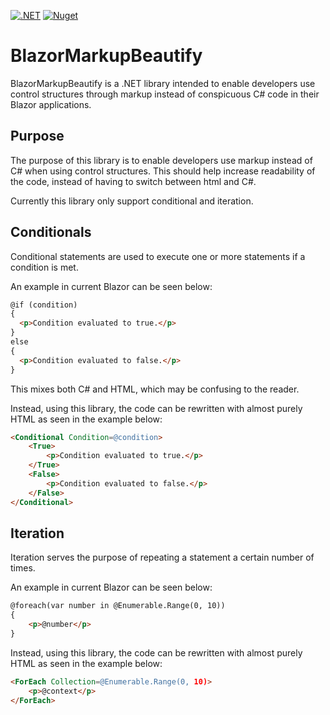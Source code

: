 [![.NET](https://github.com/jacobtonder/BlazorMarkupBeautify/actions/workflows/dotnet.yml/badge.svg)](https://github.com/jacobtonder/BlazorMarkupBeautify/actions/workflows/dotnet.yml)
[![Nuget](https://img.shields.io/nuget/v/BlazorMarkupBeautify)](https://www.nuget.org/packages/BlazorMarkupBeautify/)

# BlazorMarkupBeautify

BlazorMarkupBeautify is a .NET library intended to enable developers use control structures through markup instead of conspicuous C# code in their Blazor applications.  

## Purpose

The purpose of this library is to enable developers use markup instead of C# when using control structures. This should help increase readability of the code, instead of having to switch between html and C#.

Currently this library only support conditional and iteration.

## Conditionals

Conditional statements are used to execute one or more statements if a condition is met.

An example in current Blazor can be seen below:
```html
@if (condition)
{
  <p>Condition evaluated to true.</p>
}
else 
{
  <p>Condition evaluated to false.</p>
}
```

This mixes both C# and HTML, which may be confusing to the reader.

Instead, using this library, the code can be rewritten with almost purely HTML as seen in the example below:
```html
<Conditional Condition=@condition>
    <True>
        <p>Condition evaluated to true.</p>
    </True>
    <False>
        <p>Condition evaluated to false.</p>
    </False>
</Conditional>
```

## Iteration

Iteration serves the purpose of repeating a statement a certain number of times.

An example in current Blazor can be seen below:
```html
@foreach(var number in @Enumerable.Range(0, 10))
{
    <p>@number</p>
}
```

Instead, using this library, the code can be rewritten with almost purely HTML as seen in the example below:
```html
<ForEach Collection=@Enumerable.Range(0, 10)>
    <p>@context</p>
</ForEach>
```
